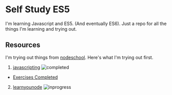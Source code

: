 # Self Study ES5
I'm learning Javascript and ES5. (And eventually ES6). Just a repo for all the things I'm learning and trying out.

## Resources
I'm trying out things from [nodeschool](http://nodeschool.io/#workshoppers). Here's what I'm trying out first.  

1. [javascripting](https://github.com/sethvincent/javascripting) ![completed][completed]
  - [Exercises Completed](Class01_javascripting/)
2. [learnyounode](https://github.com/workshopper/learnyounode) ![inprogress][inprogress]



[completed]: https://img.shields.io/badge/status-completed-brightgreen.svg
[inprogress]: https://img.shields.io/badge/status-inprogress-orange.svg
